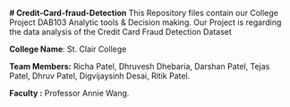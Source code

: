 **# Credit-Card-fraud-Detection**
This Repository files contain our College Project DAB103 Analytic tools & Decision making.
Our Project is regarding the data analysis of the Credit Card Fraud Detection Dataset

**College Name**: St. Clair College

**Team Members:**
Richa Patel,
Dhruvesh Dhebaria,
Darshan Patel,
Tejas Patel,
Dhruv Patel,
Digvijaysinh Desai,
Ritik Patel.

**Faculty :** Professor Annie Wang.
